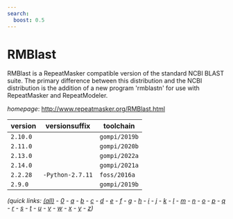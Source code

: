```yaml
---
search:
  boost: 0.5
---
```

# RMBlast

RMBlast is a RepeatMasker compatible version of the standard NCBI BLAST suite. The primary  difference between this distribution and the NCBI distribution is the addition of a new program 'rmblastn'  for use with RepeatMasker and RepeatModeler.

*homepage*: <http://www.repeatmasker.org/RMBlast.html>

version | versionsuffix | toolchain
--------|---------------|----------
``2.10.0`` |  | ``gompi/2019b``
``2.11.0`` |  | ``gompi/2020b``
``2.13.0`` |  | ``gompi/2022a``
``2.14.0`` |  | ``gompi/2021a``
``2.2.28`` | ``-Python-2.7.11`` | ``foss/2016a``
``2.9.0`` |  | ``gompi/2019b``


*(quick links: [(all)](../index.md) - [0](../0/index.md) - [a](../a/index.md) - [b](../b/index.md) - [c](../c/index.md) - [d](../d/index.md) - [e](../e/index.md) - [f](../f/index.md) - [g](../g/index.md) - [h](../h/index.md) - [i](../i/index.md) - [j](../j/index.md) - [k](../k/index.md) - [l](../l/index.md) - [m](../m/index.md) - [n](../n/index.md) - [o](../o/index.md) - [p](../p/index.md) - [q](../q/index.md) - [r](../r/index.md) - [s](../s/index.md) - [t](../t/index.md) - [u](../u/index.md) - [v](../v/index.md) - [w](../w/index.md) - [x](../x/index.md) - [y](../y/index.md) - [z](../z/index.md))*

